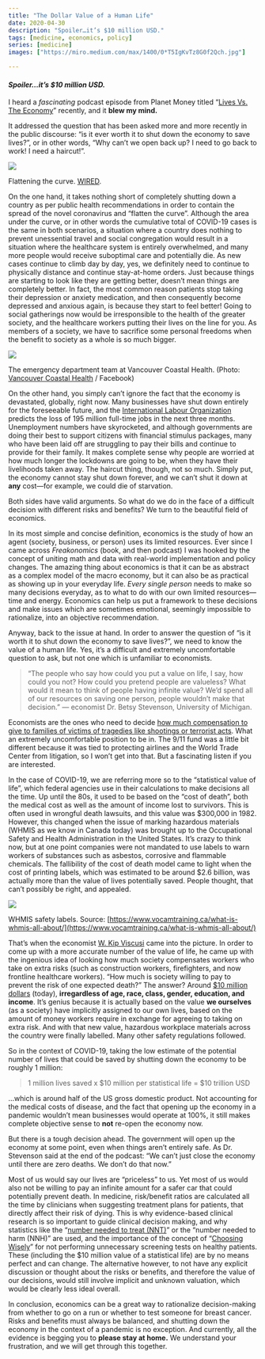 ```yaml
---
title: "The Dollar Value of a Human Life"
date: 2020-04-30
description: "Spoiler…it’s $10 million USD."
tags: [medicine, economics, policy] 
series: [medicine]
images: ["https://miro.medium.com/max/1400/0*T5IgKvTz8G0f2Qch.jpg"]

---
```



#### <i> Spoiler…it’s $10 million USD. </i>


I heard a _fascinating_  podcast episode from Planet Money titled “[Lives Vs. The Economy](https://www.npr.org/2020/04/15/835571843/episode-991-lives-vs-the-economy)” recently, and it **blew my mind.**

It addressed the question that has been asked more and more recently in the public discourse: “is it ever worth it to shut down the economy to save lives?”, or in other words, “Why can’t we open back up? I need to go back to work! I need a haircut!”.

![](https://miro.medium.com/max/1400/0*T5IgKvTz8G0f2Qch.jpg)

Flattening the curve. [WIRED](https://www.wired.com/story/whats-social-distancing-flattening-curve-covid-19-questions/).

On the one hand, it takes nothing short of completely shutting down a country as per public health recommendations in order to contain the spread of the novel coronavirus and “flatten the curve”. Although the area under the curve, or in other words the cumulative total of COVID-19 cases is the same in both scenarios, a situation where a country does nothing to prevent unessential travel and social congregation would result in a situation where the healthcare system is entirely overwhelmed, and many more people would receive suboptimal care and potentially die. As new cases continue to climb day by day, yes, we definitely need to continue to physically distance and continue stay-at-home orders. Just because things are starting to look like they are getting better, doesn’t mean things are completely better. In fact, the most common reason patients stop taking their depression or anxiety medication, and then consequently become depressed and anxious again, is because they start to feel better! Going to social gatherings now would be irresponsible to the health of the greater society, and the healthcare workers putting their lives on the line for you. As members of a society, we have to sacrifice some personal freedoms when the benefit to society as a whole is so much bigger.

![](https://miro.medium.com/max/978/0*_v0Q76_tgvrItFXd.jpg)

The emergency department team at Vancouver Coastal Health. (Photo: [Vancouver Coastal Health](https://www.chatelaine.com/opinion/covid-19-best-worst/) / Facebook)

On the other hand, you simply can’t ignore the fact that the economy is devastated, globally, right now. Many businesses have shut down entirely for the foreseeable future, and the [International Labour Organization](https://news.un.org/en/story/2020/04/1061322) predicts the loss of 195 million full-time jobs in the next three months. Unemployment numbers have skyrocketed, and although governments are doing their best to support citizens with financial stimulus packages, many who have been laid off are struggling to pay their bills and continue to provide for their family. It makes complete sense why people are worried at how much longer the lockdowns are going to be, when they have their livelihoods taken away. The haircut thing, though, not so much. Simply put, the economy cannot stay shut down forever, and we can’t shut it down at **any** cost—for example, we could die of starvation.

Both sides have valid arguments. So what do we do in the face of a difficult decision with different risks and benefits? We turn to the beautiful field of economics.

In its most simple and concise definition, economics is the study of how an agent (society, business, or person) uses its limited resources. Ever since I came across _Freakonomics_ (book, and then podcast) I was hooked by the concept of uniting math and data with real-world implementation and policy changes. The amazing thing about economics is that it can be as abstract as a complex model of the macro economy, but it can also be as practical as showing up in your everyday life. _Every single person_ needs to make so many decisions everyday, as to what to do with our own limited resources—time and energy. Economics can help us put a framework to these decisions and make issues which are sometimes emotional, seemingly impossible to rationalize, into an objective recommendation.

Anyway, back to the issue at hand. In order to answer the question of “is it worth it to shut down the economy to save lives?”, we need to know the value of a human life. Yes, it’s a difficult and extremely uncomfortable question to ask, but not one which is unfamiliar to economists.

> “The people who say how could you put a value on life, I say, how could you not? How could you pretend people are valueless? What would it mean to think of people having infinite value? We’d spend all of our resources on saving one person, people wouldn’t make that decision.” — economist Dr. Betsy Stevenson, University of Michigan.

Economists are the ones who need to decide [how much compensation to give to families of victims of tragedies like shootings or terrorist acts](https://freakonomics.com/podcast/kenneth-feinberg/?fbclid=IwAR1aXO4hpU8mrar6PRlEjEgUKZvBy7aKwmelRP9ToTsMYnGd44Lol31NfYk). What an extremely uncomfortable position to be in. The 9/11 fund was a little bit different because it was tied to protecting airlines and the World Trade Center from litigation, so I won’t get into that. But a fascinating listen if you are interested.

In the case of COVID-19, we are referring more so to the “statistical value of life”, which federal agencies use in their calculations to make decisions all the time. Up until the 80s, it used to be based on the “cost of death”, both the medical cost as well as the amount of income lost to survivors. This is often used in wrongful death lawsuits, and this value was $300,000 in 1982. However, this changed when the issue of marking hazardous materials (WHMIS as we know in Canada today) was brought up to the Occupational Safety and Health Administration in the United States. It’s crazy to think now, but at one point companies were not mandated to use labels to warn workers of substances such as asbestos, corrosive and flammable chemicals. The fallibility of the cost of death model came to light when the cost of printing labels, which was estimated to be around $2.6 billion, was actually more than the value of lives potentially saved. People thought, that can’t possibly be right, and appealed.

![](https://miro.medium.com/max/1400/0*jesmUFd-HdKCoeh1.jpg)

WHMIS safety labels. Source: [https://www.vocamtraining.ca/what-is-whmis-all-about/](https://www.vocamtraining.ca/what-is-whmis-all-about/)

That’s when the economist [W. Kip Viscusi](https://law.vanderbilt.edu/bio/w-kip-viscusi) came into the picture. In order to come up with a more accurate number of the value of life, he came up with the ingenious idea of looking how much society compensates workers who take on extra risks (such as construction workers, firefighters, and now frontline healthcare workers). “How much is society willing to pay to prevent the risk of one expected death?” The answer? Around [$10 million dollars](https://papers.ssrn.com/sol3/papers.cfm?abstract_id=3379967) (today), **irregardless of age, race, class, gender, education, and income**. It’s genius because it is actually based on the value **we ourselves** (as a society) have implicitly assigned to our own lives, based on the amount of money workers require in exchange for agreeing to taking on extra risk. And with that new value, hazardous workplace materials across the country were finally labelled. Many other safety regulations followed.

So in the context of COVID-19, taking the low estimate of the potential number of lives that could be saved by shutting down the economy to be roughly 1 million:

> 1 million lives saved x $10 million per statistical life = $10 trillion USD

…which is around half of the US gross domestic product. Not accounting for the medical costs of disease, and the fact that opening up the economy in a pandemic wouldn’t mean businesses would operate at 100%, it still makes complete objective sense to **not** re-open the economy now.

But there is a tough decision ahead. The government will open up the economy at some point, even when things aren’t entirely safe. As Dr. Stevenson said at the end of the podcast: “We can’t just close the economy until there are zero deaths. We don’t do that now.”

Most of us would say our lives are “priceless” to us. Yet most of us would also not be willing to pay an infinite amount for a safer car that could potentially prevent death. In medicine, risk/benefit ratios are calculated all the time by clinicians when suggesting treatment plans for patients, that directly affect their risk of dying. This is why evidence-based clinical research is so important to guide clinical decision making, and why statistics like the “[number needed to treat (NNT)](https://www.thennt.com/thennt-explained/)” or the “number needed to harm (NNH)” are used, and the importance of the concept of “[Choosing Wisely](https://www.choosingwisely.org/)” for not performing unnecessary screening tests on healthy patients. These (including the $10 million value of a statistical life) are by no means perfect and can change. The alternative however, to not have any explicit discussion or thought about the risks or benefits, and therefore the value of our decisions, would still involve implicit and unknown valuation, which would be clearly less ideal overall.

In conclusion, economics can be a great way to rationalize decision-making from whether to go on a run or whether to test someone for breast cancer. Risks and benefits must always be balanced, and shutting down the economy in the context of a pandemic is no exception. And currently, all the evidence is begging you to **please stay at home.** We understand your frustration, and we will get through this together.
